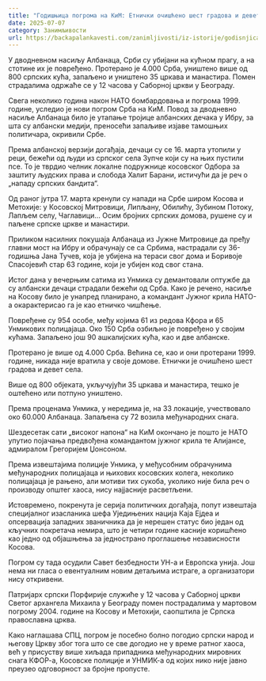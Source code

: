 ```yaml
---
title: "Годишњица погрома на КиМ: Етнички очишћено шест градова и девет села"
date: 2025-07-07
category: Занимљивости
url: https://backapalankavesti.com/zanimljivosti/iz-istorije/godisnjica-pogroma-na-kim-etnicki-ocisceno-sest-gradova-i-devet-sela/
---
```


У дводневном насиљу Албанаца, Срби су убијани на кућном прагу, а на стотине их је повређено. Протерано је 4.000 Срба, уништено више од 800 српских кућа, запаљено и уништено 35 цркава и манастира. Помен страдалима одржаће се у 12 часова у Саборној цркви у Београду.

Свега неколико година након НАТО бомбардовања и погрома 1999. године, уследио је нови погром Срба на КиМ. Повод за дводневно насиље Албанаца било је утапање тројице албанских дечака у Ибру, за шта су албански медији, преносећи запаљиве изјаве тамошњих политичара, окривили Србе.

Према албанској верзији догађаја, дечаци су се 16. марта утопили у реци, бежећи од људи из српског села Зупче који су на њих пустили псе. То је тврдио челник локалне подружнице косовског Одбора за заштиту људских права и слобода Халит Барани, истичући да је реч о „нападу српских бандита“.

Од раног јутра 17. марта кренули су напади на Србе широм Косова и Метохије: у Косовској Митровици, Липљану, Обилићу, Зубином Потоку, Лапљем селу, Чаглавици… Осим бројних српских домова, рушене су и паљене српске цркве и манастири.

Приликом насилних покушаја Албанаца из Јужне Митровице да пређу главни мост на Ибру и обрачунају се са Србима, настрадали су 36-годишња Јана Тучев, која је убијена на тераси свог дома и Боривоје Спасојевић стар 63 године, који је убијен код свог стана.

Истог дана у вечерњим сатима из Унмика су демантовали оптужбе да су албански дечаци страдали бежећи од Срба. Како је речено, насиље на Косову било је унапред планирано, а командант Јужног крила НАТО-а окарактерисао га је као етничко чишћење.

Повређене су 954 особе, међу којима 61 из редова Кфора и 65 Унмикових полицајаца. Око 150 Срба озбиљно је повређено у својим кућама. Запаљено још 90 ашкалијских кућа, као и две албанске.

Протерано је више од 4.000 Срба. Већина се, као и они протерани 1999. године, никада није вратила у своје домове. Етнички је очишћено шест градова и девет села.

Више од 800 објеката, укључујући 35 цркава и манастира, тешко је оштећено или потпуно уништено.

Према проценама Унмика, у нередима је, на 33 локације, учествовало око 60.000 Албанаца. Запаљена су 72 возила међународних снага.

Шездесетак сати „високог напона“ на КиМ окончано је пошто је НАТО упутио појачања предвођена командантом јужног крила те Алијансе, адмиралом Грегоријем Џонсоном.

Према извештајима полиције Унмика, у међусобним обрачунима међународних полицајаца и њихових косовских колега, неколико полицајаца је рањено, али мотиви тих сукоба, уколико није била реч о производу општег хаоса, нису најјасније расветљени.

Истовремено, покренута је серија политичких догађаја, попут извештаја специјалног изасланика шефа Уједињених нација Каја Ејдеа и опсервација западних званичника да је нерешен статус био један од кључних покретача немира, што је четири године касније коришћено као једно од објашњења за једнострано проглашење независности Косова.

Погром су тада осудили Савет безбедности УН-а и Европска унија. Још нема ни гласа о евентуалним новим детаљима истраге, а организатори нису откривени.

Патријарх српски Порфирије служиће у 12 часова у Саборној цркви Светог архангела Михаила у Београду помен пострадалима у мартовом погрому 2004. године на Косову и Метохији, саопштила је Српска православна црква.

Како наглашава СПЦ, погром је посебно болно погодио српски народ и његову Цркву због тога што се све догодио не у време ратног хаоса, већ у присуству више хиљада припадника међународних мировних снага КФОР-а, Косовске полиције и УНМИК-а од којих нико није јавно преузео одговорност за бројне пропусте.
